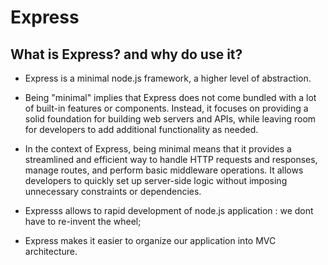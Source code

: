 # Express

## What is Express? and why do use it?

- Express is a minimal node.js framework, a higher level of abstraction.
- Being "minimal" implies that Express does not come bundled with a lot of built-in features or components. Instead, it focuses on providing a solid foundation for building web servers and APIs, while leaving room for developers to add additional functionality as needed.

- In the context of Express, being minimal means that it provides a streamlined and efficient way to handle HTTP requests and responses, manage routes, and perform basic middleware operations. It allows developers to quickly set up server-side logic without imposing unnecessary constraints or dependencies.

- Expresss allows to rapid development of node.js application : we dont have to re-invent the wheel;

- Express makes it easier to organize our application into MVC architecture.
